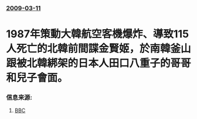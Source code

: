 ### [2009-03-11](/news/2009/03/11/index.md)

##### 
# 1987年策動大韓航空客機爆炸、導致115人死亡的北韓前間諜金賢姬，於南韓釜山跟被北韓綁架的日本人田口八重子的哥哥和兒子會面。




### 信息来源:

1. [BBC](http://news.bbc.co.uk/2/hi/asia-pacific/7937030.stm)
